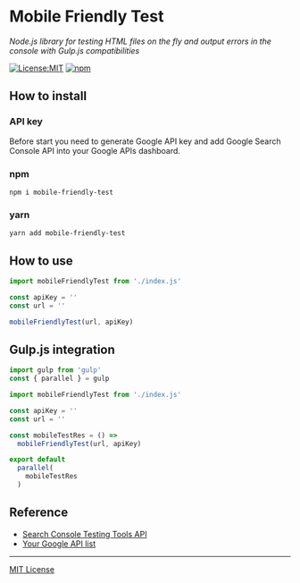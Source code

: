 # Mobile Friendly Test

_Node.js library for testing HTML files on the fly and output errors in the console with Gulp.js compatibilities_

[![License:MIT](https://img.shields.io/badge/License-MIT-blue.svg)](https://github.com/andreymatin/mobile-friendly-test/LICENSE)
[![npm](https://img.shields.io/npm/v/html-test.svg)](https://www.npmjs.com/package/html-test)

## How to install


### API key

Before start you need to generate Google API key and add Google Search Console API into your Google APIs dashboard.

### npm

```shell
npm i mobile-friendly-test
```

### yarn

```shell
yarn add mobile-friendly-test
```

## How to use

```javascript
import mobileFriendlyTest from './index.js'

const apiKey = ''
const url = ''

mobileFriendlyTest(url, apiKey)
```

## Gulp.js integration

```javascript
import gulp from 'gulp'
const { parallel } = gulp

import mobileFriendlyTest from './index.js'

const apiKey = ''
const url = ''

const mobileTestRes = () =>
  mobileFriendlyTest(url, apiKey)

export default
  parallel(
    mobileTestRes
  )
```

## Reference

- [Search Console Testing Tools API](https://developers.google.com/webmaster-tools/search-console-api/reference/rest/v1/urlTestingTools.mobileFriendlyTest)
- [Your Google API list](https://console.cloud.google.com/apis/dashboard)

---
[MIT License](LICENSE)